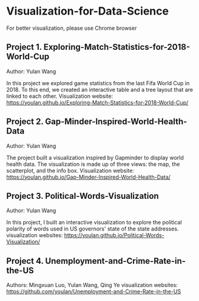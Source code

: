 # Visualization-for-Data-Science
For better visualization, please use Chrome browser

## Project 1. Exploring-Match-Statistics-for-2018-World-Cup
Author: Yulan Wang

In this project we explored game statistics from the last Fifa World Cup in 2018. To this end, we created an interactive table and a tree layout that are linked to each other.
Visualization website: https://youlan.github.io/Exploring-Match-Statistics-for-2018-World-Cup/

## Project 2. Gap-Minder-Inspired-World-Health-Data
Author: Yulan Wang

The project built a visualization inspired by Gapminder to display world health data. The visualization is made up of three views: the map, the scatterplot, and the info box.
Visualization website: https://youlan.github.io/Gap-Minder-Inspired-World-Health-Data/

## Project 3. Political-Words-Visualization
Author: Yulan Wang

In this project, I built an interactive visualization to explore the political polarity of words used in US governors' state of the state addresses.
visualization websites: https://youlan.github.io/Political-Words-Visualization/

## Project 4. Unemployment-and-Crime-Rate-in-the-US
Authors: Mingxuan Luo, Yulan Wang, Qing Ye
visualization websites: https://github.com/youlan/Unemployment-and-Crime-Rate-in-the-US
